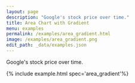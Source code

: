 ```yaml
---
layout: page
description: "Google's stock price over time."
title: Area Chart with Gradient
menu: examples
permalink: /examples/area_gradient.html
image: /examples/area_gradient.png
edit_path: _data/examples.json
---
```


Google's stock price over time.

{% include example.html spec='area_gradient'%}

